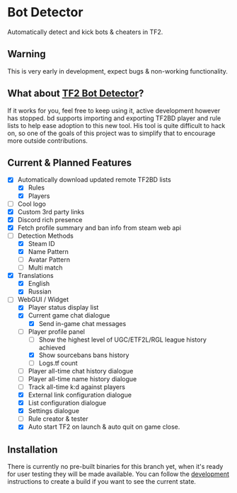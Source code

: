 # Bot Detector

Automatically detect and kick bots & cheaters in TF2. 

## Warning

This is very early in development, expect bugs & non-working functionality.

## What about [TF2 Bot Detector](https://github.com/PazerOP/tf2_bot_detector)?

If it works for you, feel free to keep using it, active development however has stopped. bd supports 
importing and exporting TF2BD player and rule lists to help ease adoption to this new tool. His tool is
quite difficult to hack on, so one of the goals of this project was to simplify that to encourage more
outside contributions.

## Current & Planned Features

- [x] Automatically download updated remote TF2BD lists
  - [x] Rules
  - [x] Players
- [ ] Cool logo
- [x] Custom 3rd party links
- [x] Discord rich presence
- [x] Fetch profile summary and ban info from steam web api
- [ ] Detection Methods
  - [x] Steam ID
  - [x] Name Pattern
  - [ ] Avatar Pattern
  - [ ] Multi match
- [x] Translations
  - [x] English
  - [x] Russian
- [ ] WebGUI / Widget 
  - [x] Player status display list
  - [x] Current game chat dialogue 
    - [x] Send in-game chat messages
  - [ ] Player profile panel
    - [ ] Show the highest level of UGC/ETF2L/RGL league history achieved
    - [x] Show sourcebans bans history
    - [ ] Logs.tf count
  - [ ] Player all-time chat history dialogue
  - [ ] Player all-time name history dialogue
  - [ ] Track all-time k:d against players
  - [x] External link configuration dialogue
  - [x] List configuration dialogue
  - [x] Settings dialogue
  - [ ] Rule creator & tester
  - [x] Auto start TF2 on launch & auto quit on game close.

## Installation

There is currently no pre-built binaries for this branch yet, when it's ready for user testing they will be made available. 
You can follow the [development](docs/DEVEL.md) instructions to create a build if you want to
see the current state.
